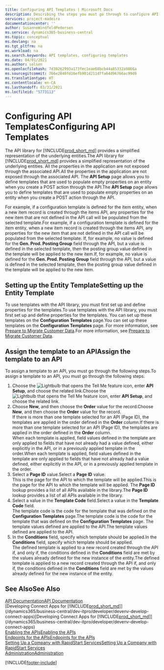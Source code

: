 ```yaml
---
title: Configuring API Templates | Microsoft Docs
description: Describing the steps you must go through to configure API templates for Dynamics 365 Business Central.
services: project-madeira
documentationcenter: ''
author: SusanneWindfeldPedersen
ms.service: dynamics365-business-central
ms.topic: conceptual
ms.devlang: na
ms.tgt_pltfrm: na
ms.workload: na
ms.search.keywords: API templates, configuring templates
ms.date: 04/01/2021
ms.author: solsen
ms.openlocfilehash: 7d39262993a173fec1eae68bcb44a85332a9866a
ms.sourcegitcommit: 766e2840fd16efb901d211d7fa64d96766ac99d9
ms.translationtype: HT
ms.contentlocale: en-CA
ms.lasthandoff: 03/31/2021
ms.locfileid: "5773113"
---
```

# <a name="configuring-api-templates"></a><span data-ttu-id="a05fb-103">Configuring API Templates</span><span class="sxs-lookup"><span data-stu-id="a05fb-103">Configuring API Templates</span></span>
<span data-ttu-id="a05fb-104">The API library for [!INCLUDE[prod_short_md](includes/prod_short.md)] provides a simplified representation of the underlying entities.</span><span class="sxs-lookup"><span data-stu-id="a05fb-104">The API library for [!INCLUDE[prod_short_md](includes/prod_short.md)] provides a simplified representation of the underlying entities.</span></span> <span data-ttu-id="a05fb-105">All the properties in the application are not exposed through the associated API.</span><span class="sxs-lookup"><span data-stu-id="a05fb-105">All the properties in the application are not exposed through the associated API.</span></span> <span data-ttu-id="a05fb-106">The **API Setup** page allows you to define templates that are used to populate empty properties on an entity when you create a POST action through the API.</span><span class="sxs-lookup"><span data-stu-id="a05fb-106">The **API Setup** page allows you to define templates that are used to populate empty properties on an entity when you create a POST action through the API.</span></span> 

<span data-ttu-id="a05fb-107">For example, if a configuration template is defined for the item entity, when a new item record is created through the items API, any properties for the new item that are not defined in the API call will be populated from the selected template.</span><span class="sxs-lookup"><span data-stu-id="a05fb-107">For example, if a configuration template is defined for the item entity, when a new item record is created through the items API, any properties for the new item that are not defined in the API call will be populated from the selected template.</span></span> <span data-ttu-id="a05fb-108">If, for example, no value is defined for the **Gen. Prod. Posting Group** field through the API, but a value is defined in the selected template, then the posting group value defined in the template will be applied to the new item.</span><span class="sxs-lookup"><span data-stu-id="a05fb-108">If, for example, no value is defined for the **Gen. Prod. Posting Group** field through the API, but a value is defined in the selected template, then the posting group value defined in the template will be applied to the new item.</span></span> 

## <a name="setting-up-the-entity-template"></a><span data-ttu-id="a05fb-109">Setting up the Entity Template</span><span class="sxs-lookup"><span data-stu-id="a05fb-109">Setting up the Entity Template</span></span>
<span data-ttu-id="a05fb-110">To use templates with the API library, you must first set up and define properties for the templates.</span><span class="sxs-lookup"><span data-stu-id="a05fb-110">To use templates with the API library, you must first set up and define properties for the templates.</span></span> <span data-ttu-id="a05fb-111">You can set up these templates on the **Configuration Templates** page.</span><span class="sxs-lookup"><span data-stu-id="a05fb-111">You can set up these templates on the **Configuration Templates** page.</span></span> <span data-ttu-id="a05fb-112">For more information, see [Prepare to Migrate Customer Data](admin-use-templates-to-prepare-customer-data-for-migration.md).</span><span class="sxs-lookup"><span data-stu-id="a05fb-112">For more information, see [Prepare to Migrate Customer Data](admin-use-templates-to-prepare-customer-data-for-migration.md).</span></span> 

## <a name="assign-the-template-to-an-api"></a><span data-ttu-id="a05fb-113">Assign the template to an API</span><span class="sxs-lookup"><span data-stu-id="a05fb-113">Assign the template to an API</span></span>

<span data-ttu-id="a05fb-114">To assign a template to an API, you must go through the following steps.</span><span class="sxs-lookup"><span data-stu-id="a05fb-114">To assign a template to an API, you must go through the following steps.</span></span>

1. <span data-ttu-id="a05fb-115">Choose the ![Lightbulb that opens the Tell Me feature](media/ui-search/search_small.png "Tell me what you want to do") icon, enter **API Setup**, and choose the related link.</span><span class="sxs-lookup"><span data-stu-id="a05fb-115">Choose the ![Lightbulb that opens the Tell Me feature](media/ui-search/search_small.png "Tell me what you want to do") icon, enter **API Setup**, and choose the related link.</span></span>
2. <span data-ttu-id="a05fb-116">Choose **New**, and then choose the **Order** value for the record.</span><span class="sxs-lookup"><span data-stu-id="a05fb-116">Choose **New**, and then choose the **Order** value for the record.</span></span>  
<span data-ttu-id="a05fb-117">If there is more than one template selected for an API (Page ID), the templates are applied in the order defined in the **Order** column.</span><span class="sxs-lookup"><span data-stu-id="a05fb-117">If there is more than one template selected for an API (Page ID), the templates are applied in the order defined in the **Order** column.</span></span>   
<span data-ttu-id="a05fb-118">When each template is applied, field values defined in the template are only applied to fields that have not already had a value defined, either explicitly in the API, or in a previously applied template in the order.</span><span class="sxs-lookup"><span data-stu-id="a05fb-118">When each template is applied, field values defined in the template are only applied to fields that have not already had a value defined, either explicitly in the API, or in a previously applied template in the order.</span></span> 
3. <span data-ttu-id="a05fb-119">Select a **Page ID** value.</span><span class="sxs-lookup"><span data-stu-id="a05fb-119">Select a **Page ID** value.</span></span>  
<span data-ttu-id="a05fb-120">This is the page for the API to which the template will be applied.</span><span class="sxs-lookup"><span data-stu-id="a05fb-120">This is the page for the API to which the template will be applied.</span></span> <span data-ttu-id="a05fb-121">The **Page ID** lookup provides a list of all APIs available in the library.</span><span class="sxs-lookup"><span data-stu-id="a05fb-121">The **Page ID** lookup provides a list of all APIs available in the library.</span></span>
4. <span data-ttu-id="a05fb-122">Select a value in the **Template Code** field.</span><span class="sxs-lookup"><span data-stu-id="a05fb-122">Select a value in the **Template Code** field.</span></span>  
<span data-ttu-id="a05fb-123">The template code is the code for the template that was defined on the **Configuration Templates** page.</span><span class="sxs-lookup"><span data-stu-id="a05fb-123">The template code is the code for the template that was defined on the **Configuration Templates** page.</span></span> <span data-ttu-id="a05fb-124">The template values defined are applied to the API.</span><span class="sxs-lookup"><span data-stu-id="a05fb-124">The template values defined are applied to the API.</span></span> 
5. <span data-ttu-id="a05fb-125">In the **Conditions** field, specify which template should be applied.</span><span class="sxs-lookup"><span data-stu-id="a05fb-125">In the **Conditions** field, specify which template should be applied.</span></span>  
<span data-ttu-id="a05fb-126">The defined template is applied to a new record created through the API if, and only if, the conditions defined in the **Conditions** field are met by the values already defined for the new instance of the entity.</span><span class="sxs-lookup"><span data-stu-id="a05fb-126">The defined template is applied to a new record created through the API if, and only if, the conditions defined in the **Conditions** field are met by the values already defined for the new instance of the entity.</span></span>

## <a name="see-also"></a><span data-ttu-id="a05fb-127">See Also</span><span class="sxs-lookup"><span data-stu-id="a05fb-127">See Also</span></span>
[<span data-ttu-id="a05fb-128">API Documentation</span><span class="sxs-lookup"><span data-stu-id="a05fb-128">API Documentation</span></span>](/dynamics-nav/fin-graph)  
<span data-ttu-id="a05fb-129">[Developing Connect Apps for [!INCLUDE[prod_short_md](includes/prod_short.md)]](/dynamics365/business-central/dev-itpro/developer/devenv-develop-connect-apps)</span><span class="sxs-lookup"><span data-stu-id="a05fb-129">[Developing Connect Apps for [!INCLUDE[prod_short_md](includes/prod_short.md)]](/dynamics365/business-central/dev-itpro/developer/devenv-develop-connect-apps)</span></span>  
[<span data-ttu-id="a05fb-130">Enabling the APIs</span><span class="sxs-lookup"><span data-stu-id="a05fb-130">Enabling the APIs</span></span>](/dynamics-nav/enabling-apis-for-dynamics-nav)  
[<span data-ttu-id="a05fb-131">Endpoints for the APIs</span><span class="sxs-lookup"><span data-stu-id="a05fb-131">Endpoints for the APIs</span></span>](/dynamics-nav/endpoints-apis-for-dynamics)  
[<span data-ttu-id="a05fb-132">Setting Up a Company with RapidStart Services</span><span class="sxs-lookup"><span data-stu-id="a05fb-132">Setting Up a Company with RapidStart Services</span></span>](admin-set-up-a-company-with-rapidstart.md)  
[<span data-ttu-id="a05fb-133">Administration</span><span class="sxs-lookup"><span data-stu-id="a05fb-133">Administration</span></span>](admin-setup-and-administration.md)

[!INCLUDE[footer-include](includes/footer-banner.md)]